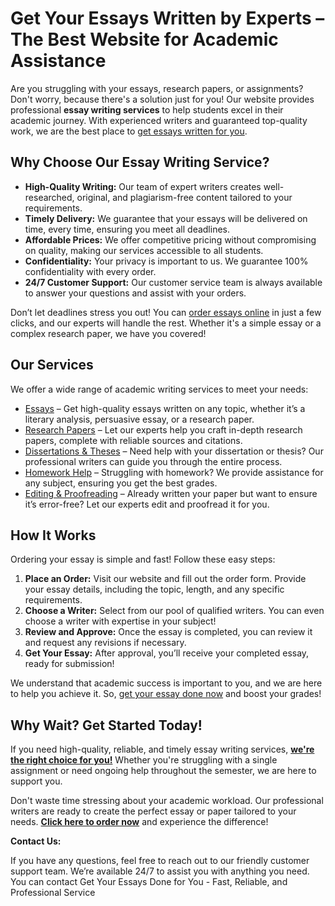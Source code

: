 <h1>Get Your Essays Written by Experts – The Best Website for Academic Assistance</h1>

<p>Are you struggling with your essays, research papers, or assignments? Don't worry, because there's a solution just for you! Our website provides professional <strong>essay writing services</strong> to help students excel in their academic journey. With experienced writers and guaranteed top-quality work, we are the best place to <a href="https://tinyurl.com/topessay?keyword=website+that+does+essays+for+you" target="_blank">get essays written for you</a>.</p>

<h2>Why Choose Our Essay Writing Service?</h2>

<ul>
  <li><strong>High-Quality Writing:</strong> Our team of expert writers creates well-researched, original, and plagiarism-free content tailored to your requirements.</li>
  <li><strong>Timely Delivery:</strong> We guarantee that your essays will be delivered on time, every time, ensuring you meet all deadlines.</li>
  <li><strong>Affordable Prices:</strong> We offer competitive pricing without compromising on quality, making our services accessible to all students.</li>
  <li><strong>Confidentiality:</strong> Your privacy is important to us. We guarantee 100% confidentiality with every order.</li>
  <li><strong>24/7 Customer Support:</strong> Our customer service team is always available to answer your questions and assist with your orders.</li>
</ul>

<p>Don’t let deadlines stress you out! You can <a href="https://tinyurl.com/topessay?keyword=website+that+does+essays+for+you" target="_blank">order essays online</a> in just a few clicks, and our experts will handle the rest. Whether it's a simple essay or a complex research paper, we have you covered!</p>

<h2>Our Services</h2>
<p>We offer a wide range of academic writing services to meet your needs:</p>

<ul>
  <li><a href="https://tinyurl.com/topessay?keyword=website+that+does+essays+for+you" target="_blank">Essays</a> – Get high-quality essays written on any topic, whether it’s a literary analysis, persuasive essay, or a research paper.</li>
  <li><a href="https://tinyurl.com/topessay?keyword=website+that+does+essays+for+you" target="_blank">Research Papers</a> – Let our experts help you craft in-depth research papers, complete with reliable sources and citations.</li>
  <li><a href="https://tinyurl.com/topessay?keyword=website+that+does+essays+for+you" target="_blank">Dissertations & Theses</a> – Need help with your dissertation or thesis? Our professional writers can guide you through the entire process.</li>
  <li><a href="https://tinyurl.com/topessay?keyword=website+that+does+essays+for+you" target="_blank">Homework Help</a> – Struggling with homework? We provide assistance for any subject, ensuring you get the best grades.</li>
  <li><a href="https://tinyurl.com/topessay?keyword=website+that+does+essays+for+you" target="_blank">Editing & Proofreading</a> – Already written your paper but want to ensure it’s error-free? Let our experts edit and proofread it for you.</li>
</ul>

<h2>How It Works</h2>
<p>Ordering your essay is simple and fast! Follow these easy steps:</p>

<ol>
  <li><strong>Place an Order:</strong> Visit our website and fill out the order form. Provide your essay details, including the topic, length, and any specific requirements.</li>
  <li><strong>Choose a Writer:</strong> Select from our pool of qualified writers. You can even choose a writer with expertise in your subject!</li>
  <li><strong>Review and Approve:</strong> Once the essay is completed, you can review it and request any revisions if necessary.</li>
  <li><strong>Get Your Essay:</strong> After approval, you’ll receive your completed essay, ready for submission!</li>
</ol>

<p>We understand that academic success is important to you, and we are here to help you achieve it. So, <a href="https://tinyurl.com/topessay?keyword=website+that+does+essays+for+you" target="_blank">get your essay done now</a> and boost your grades!</p>

<h2>Why Wait? Get Started Today!</h2>

<p>If you need high-quality, reliable, and timely essay writing services, <strong><a href="https://tinyurl.com/topessay?keyword=website+that+does+essays+for+you" target="_blank">we're the right choice for you!</a></strong> Whether you're struggling with a single assignment or need ongoing help throughout the semester, we are here to support you.</p>

<p>Don't waste time stressing about your academic workload. Our professional writers are ready to create the perfect essay or paper tailored to your needs. <a href="https://tinyurl.com/topessay?keyword=website+that+does+essays+for+you" target="_blank"><strong>Click here to order now</strong></a> and experience the difference!</p>

<p><strong>Contact Us:</strong></p>
<p>If you have any questions, feel free to reach out to our friendly customer support team. We’re available 24/7 to assist you with anything you need. You can contact
Get Your Essays Done for You - Fast, Reliable, and Professional Service
